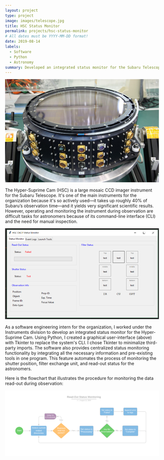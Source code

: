 ```yaml
---
layout: project
type: project
image: images/telescope.jpg
title: HSC Status Monitor
permalink: projects/hsc-status-monitor
# All dates must be YYYY-MM-DD format!
date: 2019-08-14
labels:
  - Software
  - Python
  - Astronomy
summary: Developed an integrated status monitor for the Subaru Telescope's Hyper-Suprime Cam instrument.
---
```


<img class="ui image" src="../images/Instrument.jpg">


The Hyper-Suprime Cam (HSC) is a large mosaic CCD imager instrument for the Subaru Telescope. It's one of the main instruments for the organization because it's so actively used—it takes up roughly 40% of Subaru’s observation time—and it yields very significant scientific results. However, operating and monitoring the instrument during observation are difficult tasks for astronomers because of its command-line interface (CLI) and the need for manual inspection.

<img class="ui image" src="../images/HSC_Monitor.png">

As a software engineering intern for the organization, I worked under the Instruments division to develop an integrated status monitor for the Hyper-Suprime Cam. Using Python, I created a graphical user-interface (above) with Tkinter to replace the system's CLI. I chose Tkinter to minimalize third-party imports. The software also provides centralized status monitoring functionality by integrating all the necessary information and pre-existing tools in one program. This feature automates the process of monitoring the shutter position, filter exchange unit, and read-out status for the astronomers.

Here is the flowchart that illustrates the procedure for monitoring the data read-out during observation:

<img class="ui image" src="../images/Read.png">
